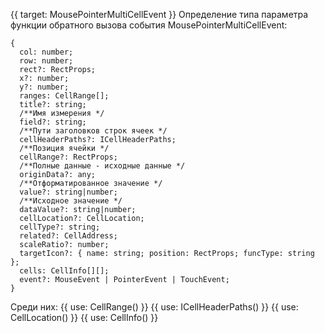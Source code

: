 {{ target: MousePointerMultiCellEvent }}
Определение типа параметра функции обратного вызова события MousePointerMultiCellEvent:

```
{
  col: number;
  row: number;
  rect?: RectProps;
  x?: number;
  y?: number;
  ranges: CellRange[];
  title?: string;
  /**Имя измерения */
  field?: string;
  /**Пути заголовков строк ячеек */
  cellHeaderPaths?: ICellHeaderPaths;
  /**Позиция ячейки */
  cellRange?: RectProps;
  /**Полные данные - исходные данные */
  originData?: any;
  /**Отформатированное значение */
  value?: string|number;
  /**Исходное значение */
  dataValue?: string|number;
  cellLocation?: CellLocation;
  cellType?: string;
  related?: CellAddress;
  scaleRatio?: number;
  targetIcon?: { name: string; position: RectProps; funcType: string };
  cells: CellInfo[][];
  event?: MouseEvent | PointerEvent | TouchEvent;
}

```

Среди них:
{{ use: CellRange() }}
{{ use: ICellHeaderPaths() }}
{{ use: CellLocation() }}
{{ use: CellInfo() }}